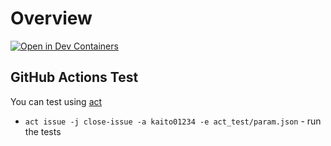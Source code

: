 # Overview

[![Open in Dev Containers](https://img.shields.io/static/v1?label=Dev%20Containers&message=Open&color=blue&logo=visualstudiocode)](https://vscode.dev/redirect?url=vscode://ms-vscode-remote.remote-containers/cloneInVolume?url=https://github.com/kaito01234/tech-notes)

## GitHub Actions Test

You can test using [act](https://github.com/nektos/act)

* `act issue -j close-issue -a kaito01234 -e act_test/param.json` - run the tests
